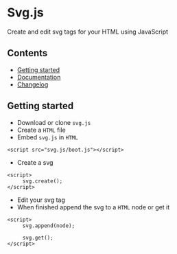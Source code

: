 <link rel="stylesheet" href=".info/style.css">

# Svg.js

Create and edit svg tags for your HTML using JavaScript

## Contents
- [Getting started](#getting-started)
- [Documentation](documentation/index.md)
- [Changelog](changelog.md)

## Getting started
- Download or clone `svg.js`
- Create a `HTML` file
- Embed `svg.js` in `HTML`
```
<script src="svg.js/boot.js"></script>
```
- Create a svg
```
<script>
     svg.create();
</script>
```
- Edit your svg tag
- When finished append the svg to a `HTML` node or get it
```
<script>
     svg.append(node);

     svg.get();
</script>
```